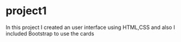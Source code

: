 # project1
In this project I created an user interface using HTML,CSS and also I included Bootstrap to use the cards
